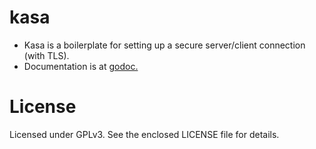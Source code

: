 kasa
====

* Kasa is a boilerplate for setting up a secure server/client connection (with TLS).
* Documentation is at [godoc.](http://godoc.org/github.com/tapir/kasa)

License
=======

Licensed under GPLv3. See the enclosed LICENSE file for details.
